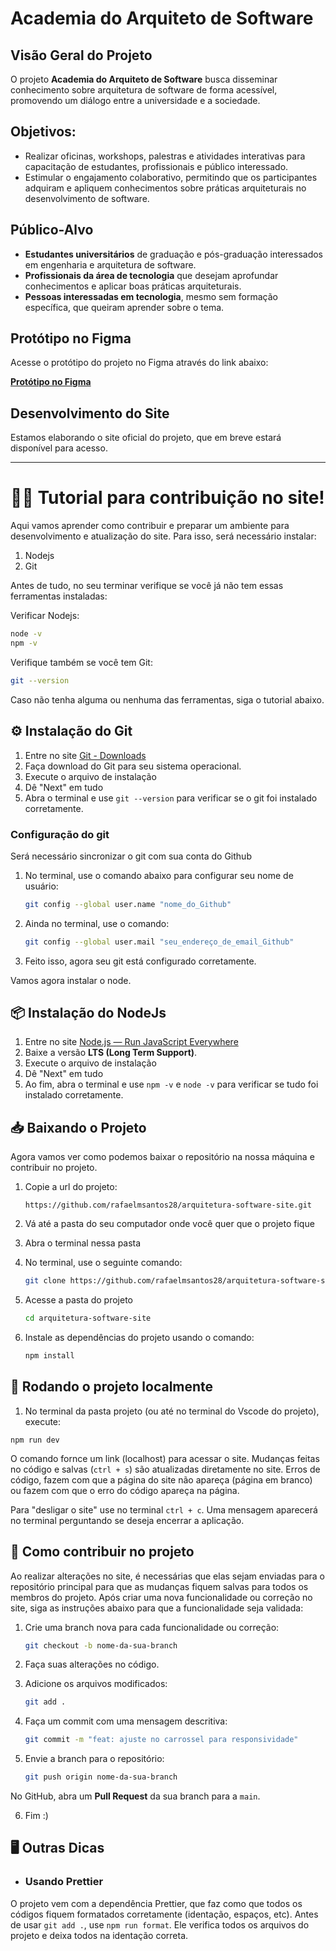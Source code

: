 # Academia do Arquiteto de Software

## Visão Geral do Projeto

O projeto **Academia do Arquiteto de Software** busca disseminar conhecimento sobre arquitetura de software de forma acessível, promovendo um diálogo entre a universidade e a sociedade.

## Objetivos:

- Realizar oficinas, workshops, palestras e atividades interativas para capacitação de estudantes, profissionais e público interessado.
- Estimular o engajamento colaborativo, permitindo que os participantes adquiram e apliquem conhecimentos sobre práticas arquiteturais no desenvolvimento de software.

## Público-Alvo

- **Estudantes universitários** de graduação e pós-graduação interessados em engenharia e arquitetura de software.
- **Profissionais da área de tecnologia** que desejam aprofundar conhecimentos e aplicar boas práticas arquiteturais.
- **Pessoas interessadas em tecnologia**, mesmo sem formação específica, que queiram aprender sobre o tema.

## Protótipo no Figma

Acesse o protótipo do projeto no Figma através do link abaixo:

[**Protótipo no Figma**](https://www.figma.com/proto/7irYUNVOZqJdbMpW0eJt0y/Projeto-ES?page-id=1%3A6&node-id=234-84&viewport=1179%2C138%2C0.17&t=8XkhTGQrYtGUlc3l-1&scaling=scale-down&content-scaling=fixed&starting-point-node-id=234%3A84)

## Desenvolvimento do Site

Estamos elaborando o site oficial do projeto, que em breve estará disponível para acesso.

---

# 👨‍💻 Tutorial para contribuição no site!

Aqui vamos aprender como contribuir e preparar um ambiente para desenvolvimento e atualização do site. Para isso, será necessário instalar:
1. Nodejs
2. Git

Antes de tudo, no seu terminar verifique se você já não tem essas ferramentas instaladas:

Verificar Nodejs:
```bash
node -v
npm -v
```
Verifique também se você tem Git:
```bash
git --version
```

Caso não tenha alguma ou nenhuma das ferramentas, siga o tutorial abaixo.


## ⚙️ Instalação do Git

1. Entre no site [Git - Downloads](https://git-scm.com/downloads)
2. Faça download do Git para seu sistema operacional.
3. Execute o arquivo de instalação
4. Dê "Next" em tudo
5. Abra o terminal e use `git --version` para verificar se o git foi instalado corretamente.

### Configuração do git

Será necessário sincronizar o git com sua conta do Github

1. No terminal, use o comando abaixo para configurar seu nome de usuário:
	```bash
	git config --global user.name "nome_do_Github"
	```
2. Ainda no terminal, use o comando:
	```bash
	git config --global user.mail "seu_endereço_de_email_Github"
	```
3. Feito isso, agora seu git está configurado corretamente.

Vamos agora instalar o node.

## 📦 Instalação do NodeJs

1. Entre no site [Node.js — Run JavaScript Everywhere](https://nodejs.org/en)
2. Baixe a versão **LTS (Long Term Support)**.
3. Execute o arquivo de instalação
4. Dê "Next" em tudo
5. Ao fim, abra o terminal e use `npm -v` e `node -v` para verificar se tudo foi instalado corretamente.

## 📥 Baixando o Projeto

Agora vamos ver como podemos baixar o repositório na nossa máquina e contribuir no projeto.

1. Copie a url do projeto:
	```
	https://github.com/rafaelmsantos28/arquitetura-software-site.git
	```

2. Vá até a pasta do seu computador onde você quer que o projeto fique
3. Abra o terminal nessa pasta
4. No terminal, use o seguinte comando:
	```bash
	git clone https://github.com/rafaelmsantos28/arquitetura-software-site.git
	```
5. Acesse a pasta do projeto
	```bash
	cd arquitetura-software-site
	```
6. Instale as dependências do projeto usando o comando:
	```bash
	npm install
	```
## 🚀 Rodando o projeto localmente

1. No terminal da pasta projeto (ou até no terminal do Vscode do projeto), execute:
```
npm run dev
```

O comando fornce um link (localhost) para acessar o site. Mudanças feitas no código e salvas (`ctrl + s`) são atualizadas diretamente no site. Erros de código, fazem com que a página do site não apareça (página em branco) ou fazem com que o erro do código apareça na página.

Para "desligar o site" use no terminal `ctrl + c`. Uma mensagem aparecerá no terminal perguntando se deseja encerrar a aplicação.

## 📝 Como contribuir no projeto

Ao realizar alterações no site, é necessárias que elas sejam enviadas para o repositório principal para que as mudanças fiquem salvas para todos os membros do projeto. Após criar uma nova funcionalidade ou correção no site, siga as instruções abaixo para que a funcionalidade seja validada:

1. Crie uma branch nova para cada funcionalidade ou correção:

	```bash
	git checkout -b nome-da-sua-branch
	```
2. Faça suas alterações no código.
3. Adicione os arquivos modificados:
	```bash
	git add .
	```

4. Faça um commit com uma mensagem descritiva:
	```bash
	git commit -m "feat: ajuste no carrossel para responsividade"
	```
5. Envie a branch para o repositório:
	```bash
	git push origin nome-da-sua-branch
	```
No GitHub, abra um **Pull Request** da sua branch para a `main`.

6. Fim :)

## 🖥️ Outras Dicas

* ### Usando Prettier
O projeto vem com a dependência Prettier, que faz como que todos os códigos fiquem formatados corretamente (identação, espaços, etc).
Antes de usar `git add .`, use `npm run format`. Ele verifica todos os arquivos do projeto e deixa todos na identação correta.

